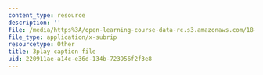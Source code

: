```yaml
---
content_type: resource
description: ''
file: /media/https%3A/open-learning-course-data-rc.s3.amazonaws.com/18-06-linear-algebra-spring-2010/220911aea14ce36d134b723956f2f3e8_J7DzL2_Na80.srt
file_type: application/x-subrip
resourcetype: Other
title: 3play caption file
uid: 220911ae-a14c-e36d-134b-723956f2f3e8
---
```

